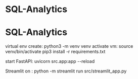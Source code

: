 # SQL-Analytics
# SQL-Analytics
virtual env create: python3 -m venv venv
activate vm: source venv/bin/activate
pip3 install -r requirements.txt

start FastAPI:  uvicorn src.app:app --reload

Streamlit on : python -m streamlit run src/streamlit_app.py